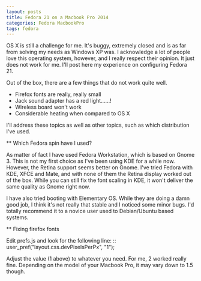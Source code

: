 ```yaml
---
layout: posts
title: Fedora 21 on a Macbook Pro 2014
categories: Fedora MacbookPro
tags: fedora
---
```


OS X is still a challenge for me. It's buggy, extremely closed and is as far from solving my needs as Windows XP was. I acknowledge a lot of people love this operating system, however, and I really respect their opinion. It just does not work for me. I'll post here my experience on configuring Fedora 21. 

Out of the box, there are a few things that do not work quite well.

* Firefox fonts are really, really small
* Jack sound adapter has a red light......!
* Wireless board won't work
* Considerable heating when compared to OS X

I'll address these topics as well as other topics, such as which distribution I've used.


<!-- Split Here - Snapshot -->


** Which Fedora spin have I used?

As matter of fact I have used Fedora Workstation, which is based on Gnome 3. This is not my first choice as I've been using KDE for a while now. However, the Retina support seems better on Gnome. I've tried Fedora with KDE, XFCE and Mate, and with none of them the Retina display worked out of the box. While you can still fix the font scaling in KDE, it won't deliver the same quality as Gnome right now.

I have also tried booting with Elementary OS. While they are doing a damn good job, I think it's not really that stable and I noticed some minor bugs. I'd totally recommend it to a novice user used to Debian/Ubuntu based systems.


** Fixing firefox fonts

Edit prefs.js and look for the following line:
::
user_pref("layout.css.devPixelsPerPx", "1");

Adjust the value (1 above) to whatever you need. For me, 2 worked really fine. Depending on the model of your Macbook Pro, it may vary down to 1.5 though.


